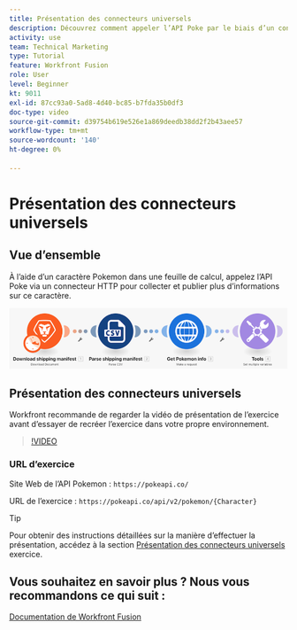 ```yaml
---
title: Présentation des connecteurs universels
description: Découvrez comment appeler l’API Poke par le biais d’un connecteur HTTP pour collecter et publier des informations sur un caractère Pokemon, le tout dans [!DNL Adobe Workfront Fusion].
activity: use
team: Technical Marketing
type: Tutorial
feature: Workfront Fusion
role: User
level: Beginner
kt: 9011
exl-id: 87cc93a0-5ad8-4d40-bc85-b7fda35b0df3
doc-type: video
source-git-commit: d39754b619e526e1a869deedb38dd2f2b43aee57
workflow-type: tm+mt
source-wordcount: '140'
ht-degree: 0%

---
```


# Présentation des connecteurs universels

## Vue d’ensemble

À l’aide d’un caractère Pokemon dans une feuille de calcul, appelez l’API Poke via un connecteur HTTP pour collecter et publier plus d’informations sur ce caractère.

![Une image du scénario Fusion](assets/universal-connectors-and-routing-1.png)

## Présentation des connecteurs universels

Workfront recommande de regarder la vidéo de présentation de l’exercice avant d’essayer de recréer l’exercice dans votre propre environnement.

>[!VIDEO](https://video.tv.adobe.com/v/335270/?quality=12)

### URL d’exercice

Site Web de l’API Pokemon : `https://pokeapi.co/`

URL de l’exercice : `https://pokeapi.co/api/v2/pokemon/{Character}`

>[!TIP]
>
>Pour obtenir des instructions détaillées sur la manière d’effectuer la présentation, accédez à la section [Présentation des connecteurs universels](https://experienceleague.adobe.com/docs/workfront-learn/tutorials-workfront/fusion/exercises/introduction-to-universal-connectors.html?lang=en) exercice.


## Vous souhaitez en savoir plus ? Nous vous recommandons ce qui suit :

[Documentation de Workfront Fusion](https://experienceleague.adobe.com/docs/workfront/using/adobe-workfront-fusion/workfront-fusion-2.html?lang=en)
